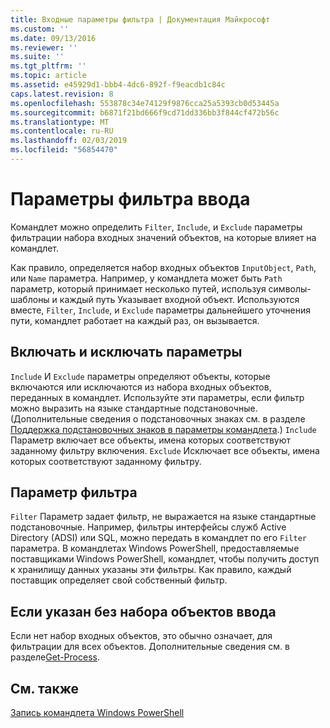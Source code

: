 ```yaml
---
title: Входные параметры фильтра | Документация Майкрософт
ms.custom: ''
ms.date: 09/13/2016
ms.reviewer: ''
ms.suite: ''
ms.tgt_pltfrm: ''
ms.topic: article
ms.assetid: e45929d1-bbb4-4dc6-892f-f9eacdb1c84c
caps.latest.revision: 8
ms.openlocfilehash: 553878c34e74129f9876cca25a5393cb0d53445a
ms.sourcegitcommit: b6871f21bd666f9cd71dd336bb3f844cf472b56c
ms.translationtype: MT
ms.contentlocale: ru-RU
ms.lasthandoff: 02/03/2019
ms.locfileid: "56854470"
---
```

# <a name="input-filter-parameters"></a>Параметры фильтра ввода

Командлет можно определить `Filter`, `Include`, и `Exclude` параметры фильтрации набора входных значений объектов, на которые влияет на командлет.

Как правило, определяется набор входных объектов `InputObject`, `Path`, или `Name` параметра. Например, у командлета может быть `Path` параметр, который принимает несколько путей, используя символы-шаблоны и каждый путь Указывает входной объект. Используются вместе, `Filter`, `Include`, и `Exclude` параметры дальнейшего уточнения пути, командлет работает на каждый раз, он вызывается.

## <a name="include-and-exclude-parameters"></a>Включать и исключать параметры

`Include` И `Exclude` параметры определяют объекты, которые включаются или исключаются из набора входных объектов, переданных в командлет. Используйте эти параметры, если фильтр можно выразить на языке стандартные подстановочные. (Дополнительные сведения о подстановочных знаках см. в разделе [Поддержка подстановочных знаков в параметры командлета](./supporting-wildcard-characters-in-cmdlet-parameters.md).) `Include` Параметр включает все объекты, имена которых соответствуют заданному фильтру включения. `Exclude` Исключает все объекты, имена которых соответствуют заданному фильтру.

## <a name="filter-parameter"></a>Параметр фильтра

`Filter` Параметр задает фильтр, не выражается на языке стандартные подстановочные. Например, фильтры интерфейсы служб Active Directory (ADSI) или SQL, можно передать в командлет по его `Filter` параметра. В командлетах Windows PowerShell, предоставляемые поставщиками Windows PowerShell, командлет, чтобы получить доступ к хранилищу данных указаны эти фильтры. Как правило, каждый поставщик определяет свой собственный фильтр.

## <a name="filtering-if-no-set-of-input-objects-is-specified"></a>Если указан без набора объектов ввода

Если нет набор входных объектов, это обычно означает, для фильтрации для всех объектов. Дополнительные сведения см. в разделе[Get-Process](/powershell/module/Microsoft.PowerShell.Management/Get-Process).

## <a name="see-also"></a>См. также

[Запись командлета Windows PowerShell](./writing-a-windows-powershell-cmdlet.md)